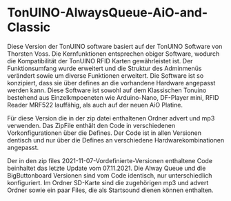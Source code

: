 # TonUINO-AlwaysQueue-AiO-and-Classic
Diese Version der TonUINO software basiert auf der TonUINO Software von Thorsten Voss.
Die Kernfunktionen entsprechen obiger Software, wodurch die Kompatibilität
der TonUINO RFID Karten gewährleistet ist.
Der Funktionsumfang wurde erweitert und die Struktur des Adminmenüs
verändert sowie um diverse Funktionen erweitert.
Die Software ist so konzipiert, dass sie über defines an die vorhandene Hardware
angepasst werden kann.
Diese Software ist sowohl auf dem Klassischen Tonuino bestehend aus Einzelkmpoeneten
wie Arduino-Nano, DF-Player mini, RFID Reader MRF522 lauffähig,
als auch auf der neuen AiO Platine.

Für diese Version die in der zip datei enthaltenen Ordner advert und mp3 verwenden.
Das ZipFile enthält den Code in verschiedenen Vorkonfigurationen über die Defines.
Der Code ist in allen Versionen dentisch und nur über die Defines an verschiedene 
Hardwarekombinationen angepasst.

Der in den zip files 2021-11-07-Vordefinierte-Versionen enthaltene Code beinhaltet das letzte Update vom 07.11.2021.
Die Alway Queue und die BigButtonboard Versionen sind vom Code identisch, nur unterschiedlich konfiguriert.
Im Ordner SD-Karte sind die zugehörigen mp3 und advert Ordner sowie ein paar Files, die als Startsound dienen können enthalten.
